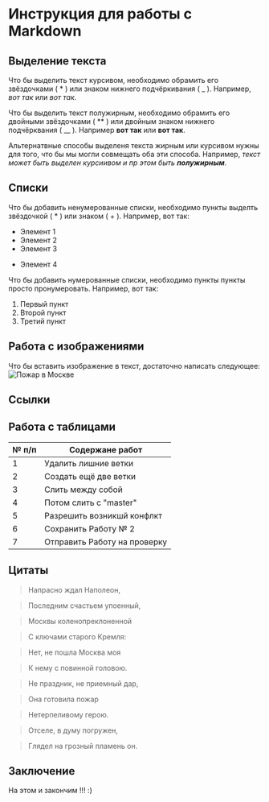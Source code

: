 # Инструкция для работы с Markdown

## Выделение текста

Что бы выделить текст курсивом, необходимо обрамить его звёздочками ( * ) или знаком нижнего подчёркивания ( _ ). Например, *вот так* или _вот так_.

Что бы выделить текст полужирным, необходимо обрамить его двойными звёздочками ( ** ) или двойным знаком нижнего подчёрквания ( __ ). Например **вот так** или __вот так__.

Альтернатвные способы выделеня текста жирным или курсивом нужны для того, что бы мы могли совмещать оба эти способа. Например, _текст может быть выделен курсиивом и пр этом быть **полужирным**_.

## Списки

Что бы добавить ненумерованные списки, необходимо пункты выделть звёздочкой ( * ) или знаком ( + ).
Например, вот так:

* Элемент 1
* Элемент 2
* Элемент 3
+ Элемент 4

Что бы добавить нумерованные списки, необходимо пункты пункты просто пронумеровать.
Например, вот так:
1. Первый пункт
2. Второй пункт
3. Третий пункт

## Работа с изображениями

Что бы вставить изображение в текст, достаточно написать следующее:
![Пожар в Москве](Napoleon.jpg)

## Ссылки

## Работа с таблицами

| № п/п | Содержане работ |
| ------- | -------- |
| 1 | Удалить лишние ветки |
| 2 | Создать ещё две ветки |
| 3 | Слить между собой  |
| 4 | Потом слить с "master"
| 5 | Разрешить возникшй конфлкт
| 6 | Сохранить Работу № 2 |
| 7 | Отправить Работу на проверку |

## Цитаты

> Напрасно ждал Наполеон,

> Последним счастьем упоенный,

> Москвы коленопреклоненной

> С ключами старого Кремля:

> Нет, не пошла Москва моя

> К нему с повинной головою.

> Не праздник, не приемный дар,

> Она готовила пожар

> Нетерпеливому герою.

> Отселе, в думу погружен,

> Глядел на грозный пламень он.

## Заключение

На этом и закончим !!! :)